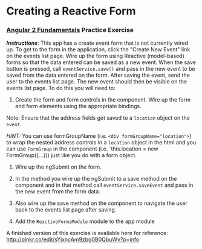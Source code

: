 # Creating a Reactive Form
### [Angular 2 Fundamentals](https://app.pluralsight.com/courses/angular2-fundamentals) Practice Exercise

**_Instructions_**: This app has a create event form that is not currently wired up. To get to the
form in the application, click the "Create New Event" link on the events list page. Wire up the
form using Reactive (model-based) forms so that the data entered can be saved as a new event. When 
the save button is pressed, call `eventService.save()` and pass in the new event to be saved from 
the data entered on the form. After saving the event, send the user to the events list page. The 
new event should then be visible on the events list page. To do this you will need to:

1. Create the form and form controls in the component. Wire up the form and form elements using the appropriate bindings.
   
  Note: Ensure that the address fields get saved to a `location` object on the `event`.
   
  _HINT:_ You can use formGroupName (i.e. `<div formGroupName="location">`) to wrap the nested address controls in a 
  `location` object in the html and you can use `FormGroup` in the component (i.e. `this.location = new FormGroup({...}))
  just like you do with a form object.

1. Wire up the ngSubmit on the form.

1. In the method you wire up the ngSubmit to a save method on the component and in that method call 
   `eventService.saveEvent` and pass in the new event from the form data.

1. Also wire up the save method on the component to navigate the user back to the events list page after saving.

1. Add the `ReactiveFormsModule` module to the app module

A finished version of this exercise is available here for reference: http://plnkr.co/edit/sYixncAm9zbg0B0QbuWv?p=info
